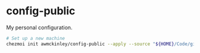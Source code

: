 # config-public

My personal configuration.

```sh
# Set up a new machine
chezmoi init awmckinley/config-public --apply --source "${HOME}/Code/github.com/awmckinley/config-public" --verbose
```
